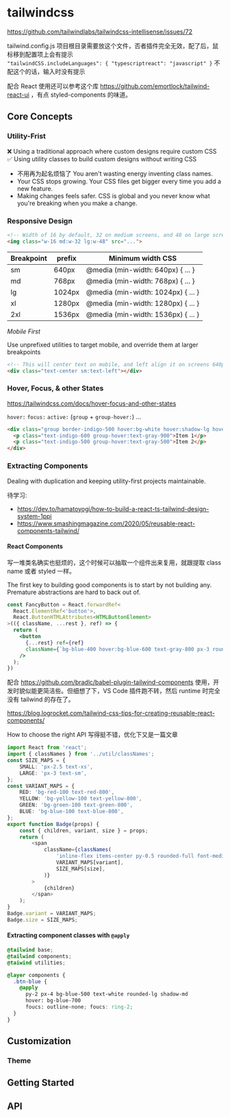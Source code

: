 # tailwindcss

https://github.com/tailwindlabs/tailwindcss-intellisense/issues/72

tailwind.config.js 项目根目录需要放这个文件，否者插件完全无效，配了后，鼠标移到配置项上会有提示  
`"tailwindCSS.includeLanguages": { "typescriptreact": "javascript" }` 不配这个的话，输入时没有提示

配合 React 使用还可以参考这个库 https://github.com/emortlock/tailwind-react-ui ，有点 styled-components 的味道。

## Core Concepts

### Utility-Frist

❌ Using a traditional approach where custom designs require custom CSS  
✅ Using utility classes to build custom designs without writing CSS

* 不用再为起名烦恼了 You aren't wasting energy inventing class names.
* Your CSS stops growing. Your CSS files get bigger every time you add a new feature.
* Making changes feels safer. CSS is global and you never know what you're breaking when you make a change.

### Responsive Design

```html
<!-- Width of 16 by default, 32 on medium screens, and 48 on large screens -->
<img class="w-16 md:w-32 lg:w-48" src="...">
```

Breakpoint | prefix | Minimum width CSS
-----------|--------|--------------------------
sm         | 640px  | @media (min-width: 640px) { ... }
md         | 768px  | @media (min-width: 768px) { ... }
lg         | 1024px | @media (min-width: 1024px) { ... }
xl         | 1280px | @media (min-width: 1280px) { ... }
2xl        | 1536px | @media (min-width: 1536px) { ... }

*Mobile First*

Use unprefixed utilities to target mobile, and override them at larger breakpoints

```html
<!-- This will center text on mobile, and left align it on screens 640px and wider -->
<div class="text-center sm:text-left"></div>
```

### Hover, Focus, &amp; other States

https://tailwindcss.com/docs/hover-focus-and-other-states

`hover:` `focus:` `active:` (`group` + `group-hover:`) ...

```html
<div class="group border-indigo-500 hover:bg-white hover:shadow-lg hover:border-transparent">
  <p class="text-indigo-600 group-hover:text-gray-900">Item 1</p>
  <p class="text-indigo-500 group-hover:text-gray-500">Item 2</p>
</div>
```

### Extracting Components

Dealing with duplication and keeping utility-first projects maintainable.

待学习:
* https://dev.to/hamatoyogi/how-to-build-a-react-ts-tailwind-design-system-1ppi
* https://www.smashingmagazine.com/2020/05/reusable-react-components-tailwind/

#### React Components

写一堆类名确实也挺烦的，这个时候可以抽取一个组件出来复用，就跟提取 class name 或者 styled 一样。

The first key to building good components is to start by not building any. Premature abstractions are hard to back out of.

```jsx
const FancyButton = React.forwardRef<
  React.ElementRef<'button'>,
  React.ButtonHTMLAttributes<HTMLButtonElement>
>(({ className, ...rest }, ref) => {
  return (
    <button
      {...rest} ref={ref}
      className={`bg-blue-400 hover:bg-blue-600 text-gray-800 px-3 rounded ${className ?? ''}`}
    />
  );
})
```

配合 https://github.com/bradlc/babel-plugin-tailwind-components 使用，开发时貌似能更简洁些。但细想了下，VS Code 插件跑不转，然后 runtime 时完全没有 tailwind 的存在了。

https://blog.logrocket.com/tailwind-css-tips-for-creating-reusable-react-components/

How to choose the right API 写得挺不错，优化下又是一篇文章

```ts
import React from 'react';
import { classNames } from '../util/classNames';
const SIZE_MAPS = {
    SMALL: 'px-2.5 text-xs',
    LARGE: 'px-3 text-sm',
};
const VARIANT_MAPS = {
    RED: 'bg-red-100 text-red-800',
    YELLOW: 'bg-yellow-100 text-yellow-800',
    GREEN: 'bg-green-100 text-green-800',
    BLUE: 'bg-blue-100 text-blue-800',
};
export function Badge(props) {
    const { children, variant, size } = props;
    return (
        <span
            className={classNames(
                'inline-flex items-center py-0.5 rounded-full font-medium leading-4 whitespace-no-wrap',
                VARIANT_MAPS[variant],
                SIZE_MAPS[size],
            )}
        >
            {children}
        </span>
    );
}
Badge.variant = VARIANT_MAPS;
Badge.size = SIZE_MAPS;
```


#### Extracting component classes with `@apply`

```css
@tailwind base;
@tailwind components;
@taiwind utilities;

@layer components {
  .btn-blue {
    @apply
      py-2 px-4 bg-blue-500 text-white rounded-lg shadow-md
      hover: bg-blue-700
      foucs: outline-none; foucs: ring-2;
  }
}
```



## Customization

### Theme


## Getting Started



## API




